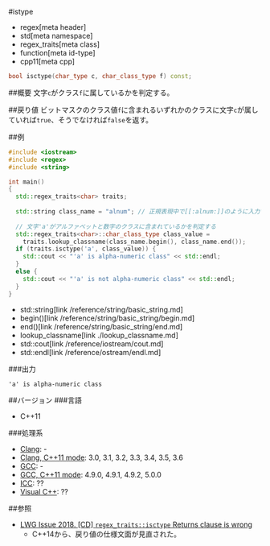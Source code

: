 #istype
* regex[meta header]
* std[meta namespace]
* regex_traits[meta class]
* function[meta id-type]
* cpp11[meta cpp]

```cpp
bool isctype(char_type c, char_class_type f) const;
```


##概要
文字`c`がクラス`f`に属しているかを判定する。


##戻り値
ビットマスクのクラス値`f`に含まれるいずれかのクラスに文字`c`が属していれば`true`、そうでなければ`false`を返す。


##例
```cpp
#include <iostream>
#include <regex>
#include <string>

int main()
{
  std::regex_traits<char> traits;
  
  std::string class_name = "alnum"; // 正規表現中で[[:alnum:]]のように入力するクラス名
  
  // 文字'a'がアルファベットと数字のクラスに含まれているかを判定する
  std::regex_traits<char>::char_class_type class_value =
    traits.lookup_classname(class_name.begin(), class_name.end());
  if (traits.isctype('a', class_value)) {
    std::cout << "'a' is alpha-numeric class" << std::endl;
  }
  else {
    std::cout << "'a' is not alpha-numeric class" << std::endl;
  }
}
```
* std::string[link /reference/string/basic_string.md]
* begin()[link /reference/string/basic_string/begin.md]
* end()[link /reference/string/basic_string/end.md]
* lookup_classname[link ./lookup_classname.md]
* std::cout[link /reference/iostream/cout.md]
* std::endl[link /reference/ostream/endl.md]

###出力
```
'a' is alpha-numeric class
```


##バージョン
###言語
- C++11

###処理系
- [Clang](/implementation.md#clang): -
- [Clang, C++11 mode](/implementation.md#clang): 3.0, 3.1, 3.2, 3.3, 3.4, 3.5, 3.6
- [GCC](/implementation.md#gcc): -
- [GCC, C++11 mode](/implementation.md#gcc): 4.9.0, 4.9.1, 4.9.2, 5.0.0
- [ICC](/implementation.md#icc): ??
- [Visual C++](/implementation.md#visual_cpp): ??


##参照
- [LWG Issue 2018. [CD] `regex_traits::isctype` Returns clause is wrong](http://www.open-std.org/jtc1/sc22/wg21/docs/lwg-defects.html#2018)
    - C++14から、戻り値の仕様文面が見直された。


